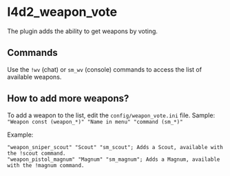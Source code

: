 # l4d2_weapon_vote
The plugin adds the ability to get weapons by voting.

## Commands
Use the `!wv` (chat) or `sm_wv` (console) commands to access the list of available weapons.

## How to add more weapons?
To add a weapon to the list, edit the `config/weapon_vote.ini` file. Sample: `"Weapon const (weapon_*)" "Name in menu" "command (sm_*)"`

Example:
```
"weapon_sniper_scout" "Scout" "sm_scout"; Adds a Scout, available with the !scout command.
"weapon_pistol_magnum" "Magnum" "sm_magnum"; Adds a Magnum, available with the !magnum command.
```
